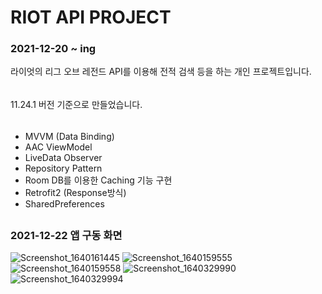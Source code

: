 # RIOT API PROJECT
### 2021-12-20 ~ ing
라이엇의 리그 오브 레전드 API를 이용해 전적 검색 등을 하는 개인 프로젝트입니다.
######
11.24.1 버전 기준으로 만들었습니다.
##

######
- MVVM (Data Binding)
- AAC ViewModel
- LiveData Observer
- Repository Pattern
- Room DB를 이용한 Caching 기능 구현
- Retrofit2 (Response방식)
- SharedPreferences

##

### 2021-12-22 앱 구동 화면
![Screenshot_1640161445](https://user-images.githubusercontent.com/63734277/147060247-34044353-337e-4c74-bd40-b9654c796897.png)
![Screenshot_1640159555](https://user-images.githubusercontent.com/63734277/147060173-f0e4114d-1668-4207-9339-38cf1b041656.png)
![Screenshot_1640159558](https://user-images.githubusercontent.com/63734277/147060275-1ed36d5f-c40d-4255-bfae-f1f8a49a2ccb.png)
![Screenshot_1640329990](https://user-images.githubusercontent.com/63734277/147328161-440f667e-5be6-4e37-b9a7-5488716c424e.png)
![Screenshot_1640329994](https://user-images.githubusercontent.com/63734277/147328165-1baee652-5199-488b-a26b-460b33e98414.png)
